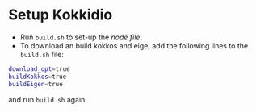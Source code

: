 # Setup Kokkidio

- Run `build.sh` to set-up the _node file_.
- To download an build kokkos and eige, add the following lines to the `build.sh` file:
```bash
download_opt=true
buildKokkos=true
buildEigen=true
```
and run `build.sh` again.